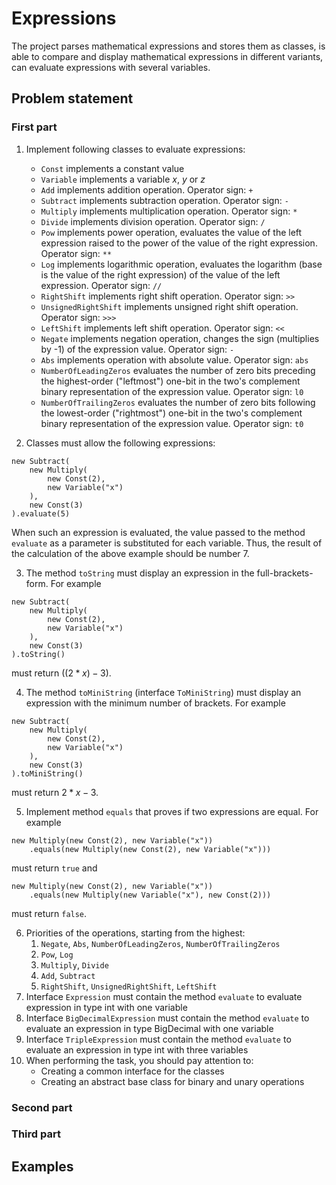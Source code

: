 # Expressions
The project parses mathematical expressions and stores them as classes, is able to compare and display mathematical expressions in different variants, can evaluate expressions with several variables. 

## Problem statement
### First part
1. Implement following classes to evaluate expressions:
   + `Const` implements a constant value
   + `Variable` implements a variable $x$, $y$ or $z$
   + `Add` implements addition operation. Operator sign: `+`
   + `Subtract` implements subtraction operation. Operator sign: `-`
   + `Multiply` implements multiplication operation. Operator sign: `*`
   + `Divide` implements division operation. Operator sign: `/`
   + `Pow` implements power operation, evaluates the value of the left expression raised to the power of the value of the right expression. Operator sign: `**`
   + `Log` implements logarithmic operation, evaluates the logarithm (base is the value of the right expression) of the value of the left expression. Operator sign: `//`
   + `RightShift` implements right shift operation. Operator sign: `>>`
   + `UnsignedRightShift` implements unsigned right shift operation. Operator sign: `>>>`
   + `LeftShift` implements left shift operation. Operator sign: `<<`
   + `Negate` implements negation operation, changes the sign (multiplies by -1) of the expression value. Operator sign: `-`
   + `Abs` implements operation with absolute value. Operator sign: `abs`
   + `NumberOfLeadingZeros` evaluates the number of zero bits preceding the highest-order ("leftmost") one-bit in the two's complement binary representation of the expression value. Operator sign: `l0`
   + `NumberOfTrailingZeros` evaluates the number of zero bits following the lowest-order ("rightmost") one-bit in the two's complement binary representation of the expression value. Operator sign: `t0`

2. Classes must allow the following expressions:
```
new Subtract(
    new Multiply(
        new Const(2),
        new Variable("x")
    ),
    new Const(3)
).evaluate(5)
```
When such an expression is evaluated, the value passed to the method `evaluate` as a parameter is substituted for each variable. Thus, the result of the calculation of the above example should be number 7.
   
3. The method `toString` must display an expression in the full-brackets-form. For example
```
new Subtract(
    new Multiply(
        new Const(2),
        new Variable("x")
    ),
    new Const(3)
).toString()
```
must return $((2 * x) - 3)$.

4. The method `toMiniString` (interface `ToMiniString`) must display an expression with the minimum number of brackets. For example
```
new Subtract(
    new Multiply(
        new Const(2),
        new Variable("x")
    ),
    new Const(3)
).toMiniString()
```
must return $2 * x - 3$. 

5. Implement method `equals` that proves if two expressions are equal. For example
```
new Multiply(new Const(2), new Variable("x"))
    .equals(new Multiply(new Const(2), new Variable("x")))
```
must return `true` and
```
new Multiply(new Const(2), new Variable("x"))
    .equals(new Multiply(new Variable("x"), new Const(2)))
```
must return `false`.

6. Priorities of the operations, starting from the highest:
   1. `Negate`, `Abs`, `NumberOfLeadingZeros`, `NumberOfTrailingZeros`
   2. `Pow`, `Log`
   3. `Multiply`, `Divide`
   4. `Add`, `Subtract`
   5. `RightShift`, `UnsignedRightShift`, `LeftShift` 
7. Interface `Expression` must contain the method `evaluate` to evaluate expression in type int with one variable
8. Interface `BigDecimalExpression` must contain the method `evaluate` to evaluate an expression in type BigDecimal with one variable
9. Interface `TripleExpression` must contain the method `evaluate` to evaluate an expression in type int with three variables
10. When performing the task, you should pay attention to:
      + Creating a common interface for the classes
      + Creating an abstract base class for binary and unary operations

### Second part

### Third part

## Examples
